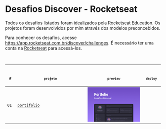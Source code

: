 <!-- markdownlint-disable MD033 -->

# Desafios Discover - Rocketseat

Todos os desafios listados foram idealizados pela Rocketseat Education. Os projetos foram desenvolvidos por mim através dos modelos preconcebidos.

Para conhecer os desafios, acesse <https://app.rocketseat.com.br/discover/challenges>. É necessário ter uma conta na [Rocketseat](https://www.rocketseat.com.br/) para acessá-los.

<p align="center">
<br>  
  <table>
    <thead>
      <tr>
        <th align="center">
          <img width="20" height="1">
          <p>
            <code>#</code>
          </p>
        </th>
        <th align="center">
          <img width="250" height="1">
          <p>
            <small>
              <code>projeto</code>
            </small>
          </p>
        </th>
        <th align="center">
          <img width="201" height="1">
          <p align="center">
            <small>
              <code>preview</code>
            </small>
          </p>
        </th>
        <th align="center">
            <img width="50" height="1">
            <p align="center">
                <small>
                <code>deploy</code>
                </small>
            </p>
        </th>
      </tr>
    </thead>
    <tbody>
        <tr>
          <td><code>01</code></td>
          <td><a href="" target="_blank" ><code>portifolio</code></a></td>
          <td align="center">
          <a href=""><img width="200px" src="d01_portifolio/.github/assets/preview.jpg" target="_blank"/></a></td>
          <td align="center"></td>
        </tr>
    </tbody>
  </table>
</p>
